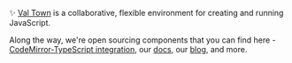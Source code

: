 ✨ [Val Town](https://www.val.town/) is a collaborative, flexible environment for creating and running JavaScript.

Along the way, we're open sourcing components that you can find here - [CodeMirror-TypeScript integration](https://github.com/val-town/codemirror-ts), our [docs](https://github.com/val-town/val-town-docs), our [blog](https://github.com/val-town/val-town-blog), and more.
